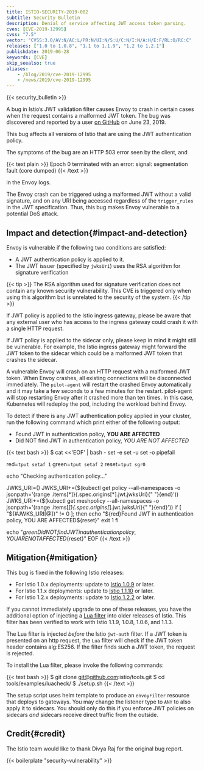 ```yaml
---
title: ISTIO-SECURITY-2019-002
subtitle: Security Bulletin
description: Denial of service affecting JWT access token parsing.
cves: [CVE-2019-12995]
cvss: "7.5"
vector: "CVSS:3.0/AV:N/AC:L/PR:N/UI:N/S:U/C:N/I:N/A:H/E:F/RL:O/RC:C"
releases: ["1.0 to 1.0.8", "1.1 to 1.1.9", "1.2 to 1.2.1"]
publishdate: 2019-06-28
keywords: [CVE]
skip_seealso: true
aliases:
    - /blog/2019/cve-2019-12995
    - /news/2019/cve-2019-12995
---
```


{{< security_bulletin >}}

A bug in Istio’s JWT validation filter causes Envoy to crash in certain cases when the request contains a malformed JWT token. The bug was discovered and reported by a user [on GitHub](https://github.com/istio/istio/issues/15084) on June 23, 2019.

This bug affects all versions of Istio that are using the JWT authentication policy.

The symptoms of the bug are an HTTP 503 error seen by the client, and

{{< text plain >}}
Epoch 0 terminated with an error: signal: segmentation fault (core dumped)
{{< /text >}}

in the Envoy logs.

The Envoy crash can be triggered using a malformed JWT without a valid signature, and on any URI being accessed regardless of the `trigger_rules` in the JWT specification. Thus, this bug makes Envoy vulnerable to a potential DoS attack.

## Impact and detection{#impact-and-detection}

Envoy is vulnerable if the following two conditions are satisfied:

* A JWT authentication policy is applied to it.
* The JWT issuer (specified by `jwksUri`) uses the RSA algorithm for signature verification

{{< tip >}}
The RSA algorithm used for signature verification does not contain any known security vulnerability.  This CVE is triggered only when using this algorithm but is unrelated to the security of the system.
{{< /tip >}}

If JWT policy is applied to the Istio ingress gateway, please be aware that any external user who has access to the ingress gateway could crash it with a single HTTP request.

If JWT policy is applied to the sidecar only, please keep in mind it might still be vulnerable. For example, the Istio ingress gateway might forward the JWT token to the sidecar which could be a malformed JWT token that crashes the sidecar.

A vulnerable Envoy will crash on an HTTP request with a malformed JWT token. When Envoy crashes, all existing connections will be disconnected immediately. The `pilot-agent` will restart the crashed Envoy automatically and it may take a few seconds to a few minutes for the restart. pilot-agent will stop restarting Envoy after it crashed more than ten times. In this case, Kubernetes will redeploy the pod, including the workload behind Envoy.

To detect if there is any JWT authentication policy applied in your cluster, run the following command which print either of the following output:

* Found JWT in authentication policy, **YOU ARE AFFECTED**
* Did NOT find JWT in authentication policy, *YOU ARE NOT AFFECTED*

{{< text bash >}}
$ cat <<'EOF' | bash -
set -e
set -u
set -o pipefail

red=`tput setaf 1`
green=`tput setaf 2`
reset=`tput sgr0`

echo "Checking authentication policy..."

JWKS_URI=()
JWKS_URI+=($(kubectl get policy --all-namespaces -o jsonpath='{range .items[*]}{.spec.origins[*].jwt.jwksUri}{" "}{end}'))
JWKS_URI+=($(kubectl get meshpolicy --all-namespaces -o jsonpath='{range .items[*]}{.spec.origins[*].jwt.jwksUri}{" "}{end}'))
if [ "${#JWKS_URI[@]}" != 0 ]; then
  echo "${red}Found JWT in authentication policy, YOU ARE AFFECTED${reset}"
  exit 1
fi

echo "${green}Did NOT find JWT in authentication policy, YOU ARE NOT AFFECTED${reset}"
EOF
{{< /text >}}

## Mitigation{#mitigation}

This bug is fixed in the following Istio releases:

* For Istio 1.0.x deployments: update to [Istio 1.0.9](/news/releases/1.0.x/announcing-1.0.9) or later.
* For Istio 1.1.x deployments: update to [Istio 1.1.10](/news/releases/1.1.x/announcing-1.1.10) or later.
* For Istio 1.2.x deployments: update to [Istio 1.2.2](/news/releases/1.2.x/announcing-1.2.2) or later.

If you cannot immediately upgrade to one of these releases, you have the additional option of injecting a
[Lua filter](https://github.com/istio/tools/tree/master/examples/luacheck) into older releases of Istio.
This filter has been verified to work with Istio 1.1.9, 1.0.8, 1.0.6, and 1.1.3.

The Lua filter is injected *before* the Istio `jwt-auth` filter.
If a JWT token is presented on an http request, the `Lua` filter will check if the JWT token header contains alg:ES256. If the filter finds such a JWT token, the request is rejected.

To install the Lua filter, please invoke the following commands:

{{< text bash >}}
$ git clone git@github.com:istio/tools.git
$ cd tools/examples/luacheck/
$ ./setup.sh
{{< /text >}}

The setup script uses helm template to produce an `envoyFilter` resource that deploys to gateways. You may change the listener type to `ANY` to also apply it to sidecars. You should only do this if you enforce JWT policies on sidecars *and* sidecars receive direct traffic from the outside.

## Credit{#credit}

The Istio team would like to thank Divya Raj for the original bug report.

{{< boilerplate "security-vulnerability" >}}
